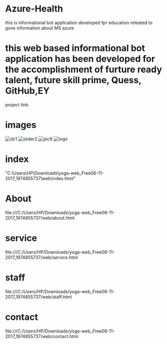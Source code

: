 # Azure-Health
this is informational bot application developed fpr education releated to gove information about MS azure
# this web based informational bot application has been developed for the accomplishment of furture ready talent, future skill prime, Quess, GitHub,EY
project link:

# images
![dc1](https://user-images.githubusercontent.com/114166173/191804897-602f4a1d-a2a2-4b0a-88ec-ae7acedb4532.jpg)
![slider2](https://user-images.githubusercontent.com/114166173/191804943-eda42046-ae96-45cc-99da-a128d7721a48.jpg)
![pic6](https://user-images.githubusercontent.com/114166173/191804988-6494dd30-be98-477b-b580-36f115d7691d.jpg)
![logo](https://user-images.githubusercontent.com/114166173/191805072-43bc7bd5-afd4-4272-bc7f-34c12ab85014.png)
# index
"C:\Users\HP\Downloads\yoga-web_Free06-11-2017_1974855737\web\index.html"
# About
file:///C:/Users/HP/Downloads/yoga-web_Free06-11-2017_1974855737/web/about.html
# service
file:///C:/Users/HP/Downloads/yoga-web_Free06-11-2017_1974855737/web/service.html
# staff
file:///C:/Users/HP/Downloads/yoga-web_Free06-11-2017_1974855737/web/staff.html
# contact
file:///C:/Users/HP/Downloads/yoga-web_Free06-11-2017_1974855737/web/contact.html

